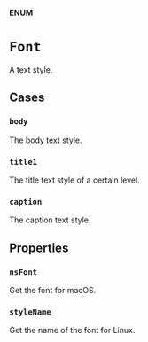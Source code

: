 **ENUM**

# `Font`

A text style.

## Cases
### `body`

The body text style.

### `title1`

The title text style of a certain level.

### `caption`

The caption text style.

## Properties
### `nsFont`

Get the font for macOS.

### `styleName`

Get the name of the font for Linux.
